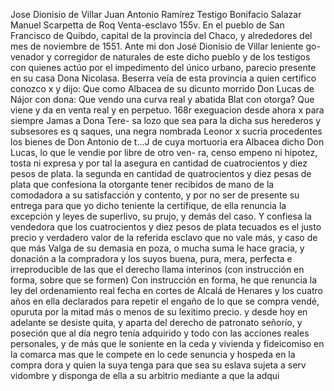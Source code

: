 Jose Dionisio de Villar
Juan Antonio Ramírez
Testigo Bonifacio Salazar
Manuel Scarpetta de Roq
Venta-esclavo
155v. En el pueblo de San Francisco de Quibdo, capital de la provincia
del Chaco, y alrededores del mes de noviembre de 1551.
Ante mi don José Dionisio de Villar leniente go-
venador y corregidor de naturales de este dicho pueblo y de
los testigos con quienes actúo por el impedimento del único
urbano, parecio presente en su casa Dona Nicolasa. Beserra veía de esta provincia a quien certifico conozco x y dijo: Que como Albacea de su dicunto morrido Don Lucas de Nájor con dona: Que vendo una curva real y abatida
Blat con otorga? Que viene y da en venta real y en perpetuo. 168r exeguacion desde ahora x para siempre Jamas a Dona Tere- sa lozo que sea para la dicha sus herederos y subsesores es q saques, una negra nombrada Leonor x sucria procedentes
los bienes de Don Antonio de t...J de cuya mortuoria era Albacea dicho Don Lucas, lo que le vendie por libre de otro ven- ra, censo empeno ni hipotez, tosta ni expresa y por tal la asegura en cantidad de cuatrocientos y diez pesos de plata.
la segunda en cantidad de quatrocientos y diez pesas de plata que confesiona la otorgante tener recibidos de mano de la comodadora a su satisfacción y contento, y por no ser de presente su entrega para que yo dicho teniente la certifique,
de ella renuncia la excepción y leyes de superlivo, su prujo, y demás del caso. Y confiesa la vendedora que los cuatrocientos y diez pesos de plata tecuados es el justo precio y verdadero valor de la referida esclavo que no vale más, y caso de que más
Valga de su demasia en poza, o mucha suma le hace gracia, y donación a la compradora y los suyos buena, pura, mera, perfecta e irreproducible de las que el derecho llama interinos (con instrucción en forma, sobre que se formen)
Con instrucción en forma, he que renuncia la ley del ordenamiento real fecha en cortes de Alcalá de Henares y los cuatro años en ella declarados para repetir el engaño de lo que se compra vendé, opuruta por la mitad más o menos de su lexitimo
precio. y desde hoy en adelante se desiste quita, y aparta del derecho de patronato señorío, y poseción que al día negro tenía adquirido y todo con las acciones reales personales, y de más que le soniente en la ceda y vivienda y fideicomiso en la comarca
mas que le compete en lo cede senuncia y hospeda en la compra
dora y quien la suya tenga para que sea su eslava sujeta a serv
vidombre y disponga de ella a su arbitrio mediante a que la adqui